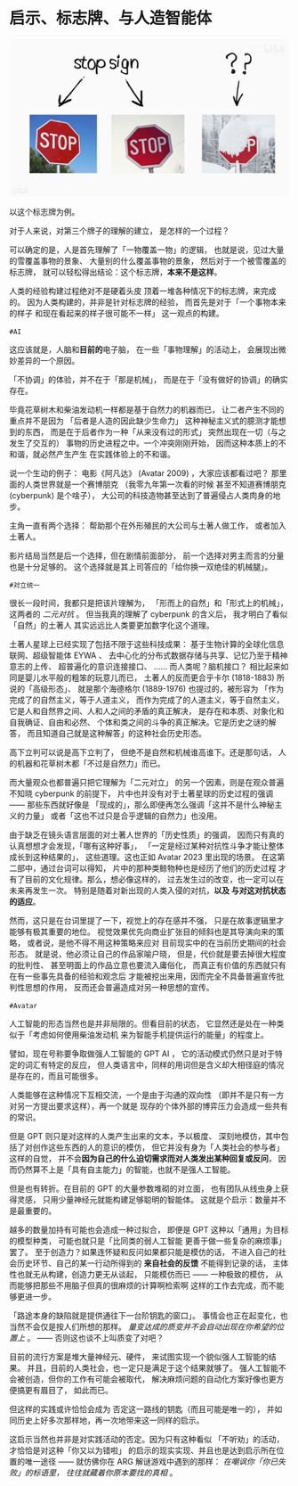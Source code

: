 
# 启示、标志牌、与人造智能体

![](58491016778954562.png)

以这个标志牌为例。

对于人来说，对第三个牌子的理解的建立，
是怎样的一个过程？

可以确定的是，人是首先理解了「一物覆盖一物」的逻辑，
也就是说，见过大量的雪覆盖事物的景象、
大量别的什么覆盖事物的景象，
然后对于一个被雪覆盖的标志牌，
就可以轻松得出结论：这个标志牌，**本来不是这样**。

人类的经验构建过程绝对不是硬着头皮
顶着一堆各种情况下的标志牌，来完成的。
因为人类构建的，并非是针对标志牌的经验，
而首先是对于「一个事物本来的样子
和现在看起来的样子很可能不一样」
这一观点的构建。

`#AI`

这应该就是，人脑和**目前的**电子脑，
在一些「事物理解」的活动上，
会展现出微妙差异的一个原因。

「不协调」的体验，并不在于「那是机械」，
而是在于「没有做好的协调」的确实存在。

毕竟花草树木和柴油发动机一样都是基于自然力的机器而已，
让二者产生不同的重点并不是因为
「后者是人造的因此缺少生命力」
这种神秘主义式的臆测才能想到的东西，
而是在于后者作为一种「从来没有过的形式」
突然出现在一切（与之发生了交互的）
事物的历史进程之中。一个冲突刚刚开始，
因而这种本质上的不和谐，就必然产生产生
在实践体验上的不和谐。

说一个生动的例子：
电影《阿凡达》 (Avatar 2009) ，大家应该都看过吧？
那里面的人类世界就是一个赛博朋克
（我零九年第一次看的时候
甚至不知道赛博朋克 (cyberpunk) 是个啥子），
大公司的科技造物甚至达到了普遍侵占人类肉身的地步。

主角一直有两个选择：
帮助那个在外形殖民的大公司与土著人做工作，
或者加入土著人。

影片结局当然是后一个选择，但在剧情前面部分，
前一个选择对男主而言的分量也是十分足够的。
这个选择就是其上司答应的「给你换一双绝佳的机械腿」。

`#对立统一`

很长一段时间，我都只是把该片理解为，
「形而上的自然」和「形式上的机械」，
这两者的 *二元对抗* 。
但当我真的理解了 cyberpunk 的含义后，
我才明白了看似「自然」的土著人
其实远远比人类要更加数字化这个道理。

土著人星球上已经实现了包括不限于这些科技成果：
基于生物计算的全球化信息联网、超级智能体 EYWA 、
去中心化的分布式数据存储与共享、记忆乃至于精神意志的上传、
超普遍化的意识连接接口、 …… 而人类呢？脑机接口？
相比起来如同是婴儿水平般的粗笨的玩意儿而已，
土著人的反而更合乎卡尔 (1818-1883) 所说的「高级形态」、
就是那个海德格尔 (1889-1976) 也提过的，被形容为
「作为完成了的自然主义，等于人道主义，
而作为完成了的人道主义，等于自然主义，
它是人和自然界之间、人和人之间的矛盾的真正解决，
是存在和本质、对象化和自我确证、自由和必然、
个体和类之间的斗争的真正解决。它是历史之谜的解答，
而且知道自己就是这种解答」的这种社会历史形态。

高下立判可以说是高下立判了，
但绝不是自然和机械谁高谁下。还是那句话，
人的机器和花草树木都「不过是自然力」而已。

而大量观众也都普遍只把它理解为「二元对立」
的另一个因素，则是在观众普遍不知晓 cyberpunk 的前提下，
片中也并没有对于土著星球的历史过程的强调 —— 那些东西就好像是
「现成的」，那么即便再怎么强调「这并不是什么神秘主义的力量」
或者「这也不过只是合乎逻辑的自然力」也没用。

由于缺乏在镜头语言层面的对土著人世界的「历史性质」的强调，
因而只有真的认真想想才会发现，「哪有这种好事」，
「一定是经过某种对抗性斗争才能让整体成长到这种结果的」，
这些道理。这也正如 Avatar 2023 里出现的场景。
在这第二部中，通过台词可以得知，
片中的那种类鲸物种也是经历了他们的历史过程
才有了目前的文化规律。那么，想必像这样的，
过去发生过的改变，也一定可以在未来再发生一次。
特别是随着对新出现的人类入侵的对抗，**以及
与对这对抗状态的适应**。

然而，这只是在台词里提了一下，视觉上的存在感并不强，
只是在故事逻辑里才能够有极其重要的地位。
视觉效果优先向商业扩张目的倾斜也是其导演向来的策略，
或者说，是他不得不用这种策略来应对
目前现实中的在当前历史期间的社会形态。
就是说，他必须让自己的作品家喻户晓，
但是，代价就是要去掉很大程度的批判性、
甚至明面上的作品立意也要流入庸俗化，
而真正有价值的东西就只有
在有一些事先具备的经验和观念后
才能被挖出来用，因而完全不具备普遍宣传批判性思想的作用，
反而还会普遍造成对另一种思想的宣传。

`#Avatar`

人工智能的形态当然也是并非局限的。但看目前的状态，
它显然还是处在一种类似于「考虑如何使用柴油发动机
来为智能手机提供运行的能量」的程度上。

譬如，现在号称要争取做强人工智能的 GPT AI ，
它的活动模式仍然只是对于特定的词汇有特定的反应，
但人类语言中，同样的用词但是含义却大相径庭的情况
是存在的，而且可能很多。

人类能够在这种情况下互相交流，一个是由于沟通的双向性
（即并不是只有一方对另一方提出要求这样），再一个就是
现存的个体外部的博弈压力会造成一些共有的常识。

但是 GPT 则只是对这样的人类产生出来的文本，予以极度、
深刻地模仿，其中包括了对创作这些东西的人的意识的模仿，
但它并没有身为「人类社会的参与者」这样的自觉，
并不会**因为自己的什么迫切需求而对人类发出某种回复或反问**，
因而仍然算不上是「具有自主能力」的智能，也就不是强人工智能。

但是也有转折。在目前的 GPT 的大量参数堆砌的对立面，
也有团队从线虫身上获得灵感，
只用少量神经元就能构建足够聪明的智能体。
这就是个启示：数量并不是最重要的。

越多的数量加持有可能也会造成一种过拟合，
即便是 GPT 这种以「通用」为目标的模型种类，
可能也就只是「比同类的弱人工智能
更善于做一些复杂的麻烦事」罢了。
至于创造力？如果连怀疑和反问如果都只能是模仿的话，
不进入自己的社会历史环节、自己的某一行动所得到的
 **来自社会的反馈** 不能得到记录的话，
主体性也就无从构建，创造力更无从谈起，
只能模仿而已 —— 一种极致的模仿，
从而能够把那些不用脑子但真的很麻烦的计算啊检索啊
这样的工作去完成，而不能够更进一步。

「路途本身的缺陷就是提供通往下一台阶钥匙的窗口」。
事情会也正在起变化，也当然不会仅是按人们所想的那样。
 *量变达成的质变并不会自动出现在你希望的位置上* 。
 —— 否则这也谈不上叫质变了对吧？

目前的流行方案是堆大量神经元、硬件，
来试图实现一个貌似强人工智能的结果。
并且，目前的人类社会，也一定只是满足于这个结果就够了。
强人工智能不会被创造，但你的工作有可能会被取代，
解决麻烦问题的自动化方案好像也更方便搞更有眉目了，
如此而已。

但这样的实践或许恰恰会成为
否定这一路线的钥匙（而且可能是唯一的），
并如同历史上好多次那样地，再一次地带来这一同样的启示。

这启示当然也并非是对实践活动的否定。因为只有这种看似
「不听劝」的活动，才恰恰是对这种「你又以为错啦」
的启示的现实实现、并且也是达到启示所在位置的唯一途径
 —— 就仿佛你在 ARG 解谜游戏中遇到的那样：
 *在嘲讽你「你已失败」的标语里，
往往就藏着你原本要找的真相* 。

